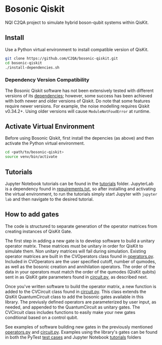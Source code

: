 # Bosonic Qiskit

NQI C2QA project to simulate hybrid boson-qubit systems within QisKit.

## Install

Use a Python virtual environment to install compatible version of QisKit.

```bash
git clone https://github.com/C2QA/bosonic-qiskit.git
cd bosonic-qiskit
./install-dependencies.sh
```

### Dependency Version Compatibility

The Bosonic Qiskit software has not been extensively tested with different versions of its [dependencies](requirements.txt); however, some success has been achieved with both newer and older versions of Qiskit. Do note that some features require newer versions. For example, the noise modelling requires Qiskit v0.34.2+. Using older versions will cause `ModuleNotFoudError` at runtime.

## Activate Virtual Environment

Before using Bosonic Qiskit, first install the depencies (as above) and then activate the Python virtual environment.

```bash
cd <path/to/bosonic-qiskit>
source venv/bin/activate
```

## Tutorials

Jupyter Notebook tutorials can be found in the [tutorials](tutorials) folder. JupyterLab is a dependency found in [requirements.txt](requirements.txt), so after installing and activating the virtual environment, to run the tutorials simply start Jupyter with `jupyter lab` and then navigate to the desired tutorial.

## How to add gates

The code is structured to separate generation of the operator matrices from creating instances of QisKit Gate. 

The first step in adding a new gate is to develop software to build a unitary operator matrix. These matrices must be unitary in order for QisKit to simulate them. Non unitary matrices will fail during simulation. Existing operator matrices are built in the CVOperators class found in [operators.py](c2qa/operators.py). Included in CVOperators are the user specified cutoff, number of qumodes, as well as the bosonic creation and annihilation operators. The order of the data in your operators must match the order of the qumodes (QisKit qubits) sent in as QisKit gate parameters found in [circuit.py](c2qa/circuit.py), as described next.

Once you've written software to build the operator matrix, a new function is added to the CVCircuit class found in [circuit.py](c2qa/circuit.py). This class extends the QisKit QuantumCircuit class to add the bosonic gates available in this library. The previusly defined operators are parameterized by user input, as needed, and appended to the QuantumCircuit as unitary gates. The CVCircuit class includes functions to easily make your new gates conditional based on a control qubit.

See examples of software building new gates in the previously mentioned [operators.py](c2qa/operators.py) and [circuit.py](c2qa/circuit.py). Examples using the library's gates can be found in both the PyTest [test cases](tests) and Jupyter Notebook [tutorials](tutorials) folders
